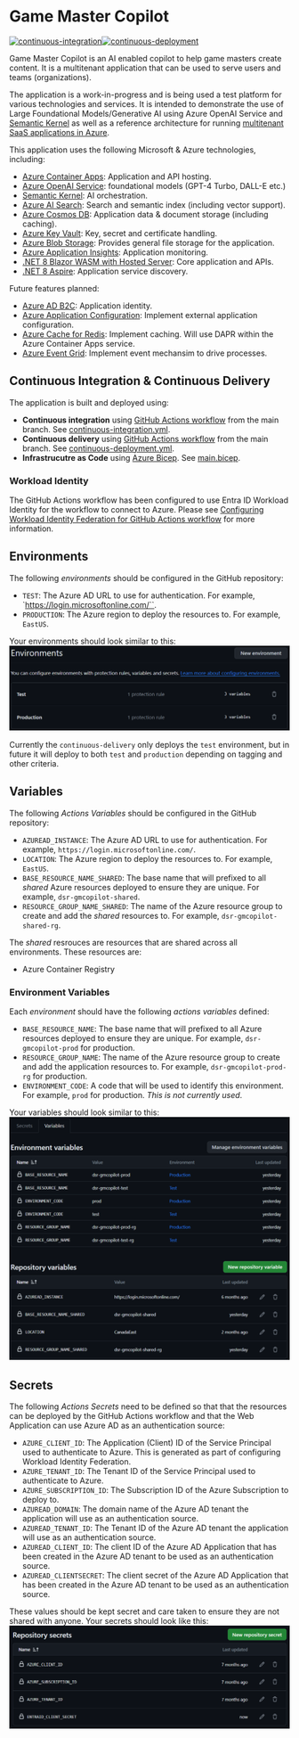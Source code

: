 # Game Master Copilot

[![continuous-integration](https://github.com/PlagueHO/game-master-copilot/actions/workflows/continuous-integration.yml/badge.svg)](https://github.com/PlagueHO/game-master-copilot/actions/workflows/continuous-integration.yml)[![continuous-deployment](https://github.com/PlagueHO/game-master-copilot/actions/workflows/continuous-deployment.yml/badge.svg)](https://github.com/PlagueHO/game-master-copilot/actions/workflows/continuous-deployment.yml)

Game Master Copilot is an AI enabled copilot to help game masters create content. It is a multitenant application that can be used to serve users and teams (organizations).

The application is a work-in-progress and is being used a test platform for various technologies and services. It is intended to demonstrate the use of Large Foundational Models/Generative AI using Azure OpenAI Service and [Semantic Kernel](https://aka.ms/sk/learn) as well as a reference architecture for running [multitenant SaaS applications in Azure](https://aka.ms/multitenantarchitecture).

This application uses the following Microsoft & Azure technologies, including:

- [Azure Container Apps](https://learn.microsoft.com/azure/container-apps/overview): Application and API hosting.
- [Azure OpenAI Service](https://learn.microsoft.com/azure/cognitive-services/openai/): foundational models (GPT-4 Turbo, DALL-E etc.)
- [Semantic Kernel](https://aka.ms/sk/learn): AI orchestration.
- [Azure AI Search](https://learn.microsoft.com/azure/search/search-what-is-azure-search): Search and semantic index (including vector support).
- [Azure Cosmos DB](https://learn.microsoft.com/azure/cosmos-db/introduction): Application data & document storage (including caching).
- [Azure Key Vault](https://learn.microsoft.com/azure/key-vault/general/overview): Key, secret and certificate handling.
- [Azure Blob Storage](https://learn.microsoft.com/azure/storage/blobs/storage-blobs-overview): Provides general file storage for the application.
- [Azure Application Insights](https://learn.microsoft.com/azure/azure-monitor/app/app-insights-overview): Application monitoring.
- [.NET 8 Blazor WASM with Hosted Server](https://dotnet.microsoft.com/apps/aspnet/web-apps/blazor): Core application and APIs.
- [.NET 8 Aspire](https://learn.microsoft.com/dotnet/aspire/get-started/aspire-overview): Application service discovery.

Future features planned:

- [Azure AD B2C](https://): Application identity.
- [Azure Application Configuration](https://learn.microsoft.com/azure/azure-app-configuration/overview): Implement external application configuration.
- [Azure Cache for Redis](https://learn.microsoft.com/azure/azure-cache-for-redis/cache-overview): Implement caching. Will use DAPR within the Azure Container Apps service.
- [Azure Event Grid](https://learn.microsoft.com/azure/event-grid/overview): Implement event mechansim to drive processes.

## Continuous Integration & Continuous Delivery

The application is built and deployed using:

- **Continuous integration** using [GitHub Actions workflow](https://docs.github.com/actions/using-workflows) from the main branch. See [continuous-integration.yml](https://github.com/PlagueHO/game-master-copilot/blob/main/.github/workflows/continuous-integraition.yml).
- **Continuous delivery** using [GitHub Actions workflow](https://docs.github.com/actions/using-workflows) from the main branch. See [continuous-deployment.yml](https://github.com/PlagueHO/game-master-copilot/blob/main/.github/workflows/continuous-deployment.yml).
- **Infrastrucutre as Code** using [Azure Bicep](). See [main.bicep](https://github.com/PlagueHO/game-master-copilot/blob/main/infrastructure/bicep/main.bicep).

### Workload Identity

The GitHub Actions workflow has been configured to use Entra ID Workload Identity for the workflow to connect to Azure. Please see [Configuring Workload Identity Federation for GitHub Actions workflow](#configuring-workload-identity-federation-for-github-actions-workflow) for more information.

## Environments

The following _environments_ should be configured in the GitHub repository:

- `TEST`: The Azure AD URL to use for authentication. For example, `https://login.microsoftonline.com/``.
- `PRODUCTION`: The Azure region to deploy the resources to. For example, `EastUS`.

Your environments should look similar to this:
![Example of GitHub Environments](/images/github-environments-example.png)

Currently the `continuous-delivery` only deploys the `test` environment, but in future it will deploy to both `test` and `production` depending on tagging and other criteria.

## Variables

The following _Actions Variables_ should be configured in the GitHub repository:

- `AZUREAD_INSTANCE`: The Azure AD URL to use for authentication. For example, `https://login.microsoftonline.com/`.
- `LOCATION`: The Azure region to deploy the resources to. For example, `EastUS`.
- `BASE_RESOURCE_NAME_SHARED`: The base name that will prefixed to all _shared_ Azure resources deployed to ensure they are unique. For example, `dsr-gmcopilot-shared`.
- `RESOURCE_GROUP_NAME_SHARED`: The name of the Azure resource group to create and add the _shared_ resources to. For example, `dsr-gmcopilot-shared-rg`.

The _shared_ resrouces are resources that are shared across all environments. These resources are:

- Azure Container Registry

### Environment Variables

Each _environment_ should have the following _actions variables_ defined:

- `BASE_RESOURCE_NAME`: The base name that will prefixed to all Azure resources deployed to ensure they are unique. For example, `dsr-gmcopilot-prod` for production.
- `RESOURCE_GROUP_NAME`: The name of the Azure resource group to create and add the application resources to. For example, `dsr-gmcopilot-prod-rg` for production.
- `ENVIRONMENT_CODE`: A code that will be used to identify this environment. For example, `prod` for production. _This is not currently used_.

Your variables should look similar to this:
![Example of GitHub Variables](/images/github-variables-example.png)

## Secrets

The following _Actions Secrets_ need to be defined so that that the resources can be deployed by the GitHub Actions workflow and that the Web Application can use Azure AD as an authentication source:

- `AZURE_CLIENT_ID`: The Application (Client) ID of the Service Principal used to authenticate to Azure. This is generated as part of configuring Workload Identity Federation.
- `AZURE_TENANT_ID`: The Tenant ID of the Service Principal used to authenticate to Azure.
- `AZURE_SUBSCRIPTION_ID`: The Subscription ID of the Azure Subscription to deploy to.
- `AZUREAD_DOMAIN`: The domain name of the Azure AD tenant the application will use as an authentication source.
- `AZUREAD_TENANT_ID`: The Tenant ID of the Azure AD tenant the application will use as an authentication source.
- `AZUREAD_CLIENT_ID`: The client ID of the Azure AD Application that has been created in the Azure AD tenant to be used as an authentication source.
- `AZUREAD_CLIENTSECRET`: The client secret of the Azure AD Application that has been created in the Azure AD tenant to be used as an authentication source.

These values should be kept secret and care taken to ensure they are not shared with anyone.
Your secrets should look like this:
![Example of GitHub Secrets](/images/github-secrets-example.png)
